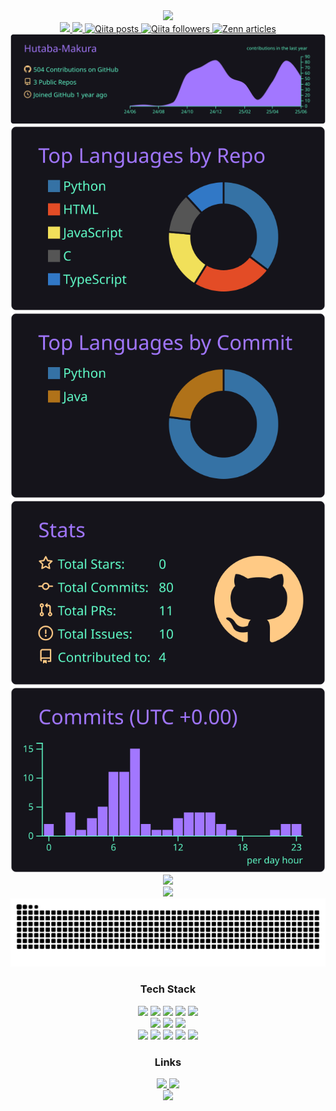 <div align="center">
  <img src="https://capsule-render.vercel.app/api?type=waving&color=gradient&customColorList=12&height=200&section=header&text=Hutaba-Makura&fontSize=80&animation=fadeIn&fontAlignY=38&desc=Welcome%20to%20my%20profile!&descAlignY=55&descAlign=50" />
</div>

<div align="center">
  <a href="https://github.com/Hutaba-Makura">
    <img height="20" src="https://komarev.com/ghpvc/?username=Hutaba-Makura&color=blueviolet" />
  </a>
  <a href="https://github.com/Hutaba-Makura">
    <img height="20" src="https://img.shields.io/github/followers/Hutaba-Makura?label=follow&logo=github&style=flat&color=blueviolet" />
  </a>
  <a href="https://qiita.com/Hutaba-Makura">
    <img height="20" src="https://img.shields.io/badge/dynamic/json?color=blueviolet&label=Qiita%20posts&query=$.items_count&url=https://qiita.com/api/v2/users/Hutaba-Makura" alt="Qiita posts" />
  </a>
  <a href="https://qiita.com/Hutaba-Makura">
    <img height="20" src="https://img.shields.io/badge/dynamic/json?color=blueviolet&label=Qiita%20followers&query=$.followers_count&url=https://qiita.com/api/v2/users/Hutaba-Makura" alt="Qiita followers" />
  </a>
  <a href="https://zenn.dev/hutaba">
    <img height="20" src="https://badgen.org/img/zenn/hutaba/articles?style=plastic&color=blueviolet" alt="Zenn articles" />
  </a>
</div>

<div align="center">
  <img src="https://raw.githubusercontent.com/Hutaba-Makura/Hutaba-Makura/main/profile-summary-card-output/aura/0-profile-details.svg" />
  <img src="https://raw.githubusercontent.com/Hutaba-Makura/Hutaba-Makura/main/profile-summary-card-output/aura/1-repos-per-language.svg" />
  <img src="https://raw.githubusercontent.com/Hutaba-Makura/Hutaba-Makura/main/profile-summary-card-output/aura/2-most-commit-language.svg" />
  <img src="https://raw.githubusercontent.com/Hutaba-Makura/Hutaba-Makura/main/profile-summary-card-output/aura/3-stats.svg" />
  <img src="https://raw.githubusercontent.com/Hutaba-Makura/Hutaba-Makura/main/profile-summary-card-output/aura/4-productive-time.svg" />
</div>

<div align="center">
  <img src="https://github-readme-streak-stats.herokuapp.com/?user=Hutaba-Makura&theme=aura&hide_border=true&background=0D1117&stroke=blueviolet" />
</div>

<div align="center">
  <img src="https://github-profile-trophy.vercel.app/?username=Hutaba-Makura&theme=onedark&row=1&column=5&no-frame=true&no-bg=true&margin-w=4&margin-h=4&include_all_commits=true&count_private=true&title=Commits,PullRequest,Issues,Repositories,Experience&rank=SSS,SS,S,AAA,AA,A,B" />
</div>

<div align="center">
  <img src="https://raw.githubusercontent.com/Hutaba-Makura/Hutaba-Makura/output/github-contribution-grid-snake.svg" />
</div>

<div align="center">
  <h3>Tech Stack</h3>
  <img src="https://img.shields.io/badge/-TypeScript-007ACC?style=for-the-badge&logo=typescript&logoColor=white" />
  <img src="https://img.shields.io/badge/-JavaScript-F7DF1E?style=for-the-badge&logo=javascript&logoColor=black" />
  <img src="https://img.shields.io/badge/-Python-3776AB?style=for-the-badge&logo=python&logoColor=white" />
  <img src="https://img.shields.io/badge/Java-007396?style=for-the-badge&logo=java&logoColor=white" />
  <img src="https://img.shields.io/badge/C-00599C?style=for-the-badge&logo=c&logoColor=white" />
  <br>
  <img src="https://img.shields.io/badge/-React-61DAFB?style=for-the-badge&logo=react&logoColor=black" />
  <img src="https://img.shields.io/badge/-Next.js-000000?style=for-the-badge&logo=next.js&logoColor=white" />
  <img src="https://img.shields.io/badge/-Node.js-339933?style=for-the-badge&logo=node.js&logoColor=white" />
  <br>
  <img src="https://img.shields.io/badge/-Git-F05032?style=for-the-badge&logo=git&logoColor=white" />
  <img src="https://img.shields.io/badge/-Docker-2496ED?style=for-the-badge&logo=docker&logoColor=white" />
  <img src="https://img.shields.io/badge/-VS%20Code-007ACC?style=for-the-badge&logo=visual-studio-code&logoColor=white" />
  <img src="https://img.shields.io/badge/Cursor-black?style=for-the-badge&logo=visualstudiocode&logoColor=white" />
  <img src="https://img.shields.io/badge/Supabase-3ECF8E?style=for-the-badge&logo=supabase&logoColor=white" />
</div>

<div align="center">
  <h3>Links</h3>
  <a href="http://qiita.com/Hutaba-Makura">
    <img src="https://img.shields.io/badge/Qiita-55C500?style=for-the-badge&logo=qiita&logoColor=white" />
  </a>
  <a href="https://zenn.dev/hutaba">
    <img src="https://img.shields.io/badge/Zenn-3EA8FF?style=for-the-badge&logo=zenn&logoColor=white" />
  </a>
</div>

<div align="center">
  <img src="https://capsule-render.vercel.app/api?type=waving&color=gradient&customColorList=12&height=100&section=footer&text=Thank%20you%20for%20visiting!&fontSize=40&animation=fadeIn&fontAlignY=38" />
</div>


